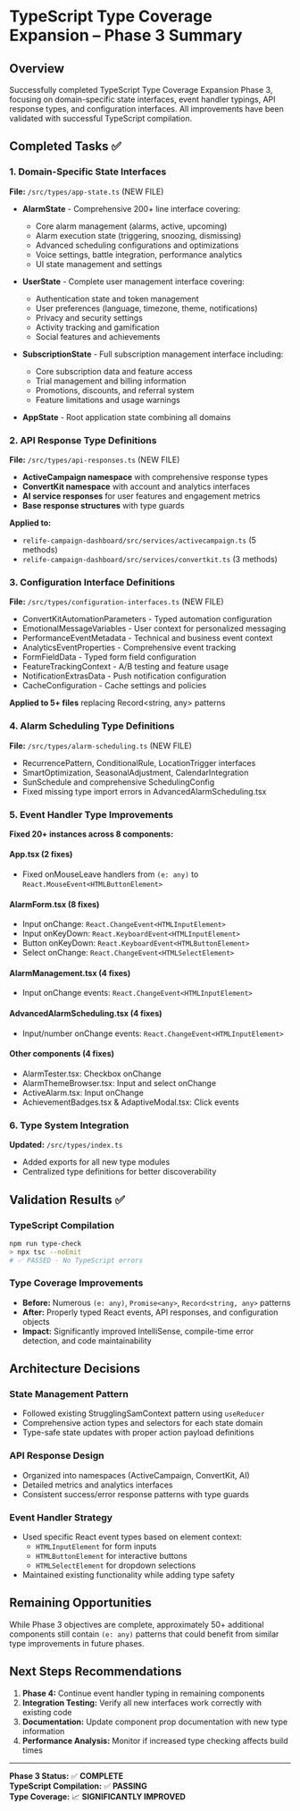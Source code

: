 # TypeScript Type Coverage Expansion – Phase 3 Summary

## Overview

Successfully completed TypeScript Type Coverage Expansion Phase 3, focusing on domain-specific state
interfaces, event handler typings, API response types, and configuration interfaces. All
improvements have been validated with successful TypeScript compilation.

## Completed Tasks ✅

### 1. Domain-Specific State Interfaces

**File:** `/src/types/app-state.ts` (NEW FILE)

- **AlarmState** - Comprehensive 200+ line interface covering:
  - Core alarm management (alarms, active, upcoming)
  - Alarm execution state (triggering, snoozing, dismissing)
  - Advanced scheduling configurations and optimizations
  - Voice settings, battle integration, performance analytics
  - UI state management and settings

- **UserState** - Complete user management interface covering:
  - Authentication state and token management
  - User preferences (language, timezone, theme, notifications)
  - Privacy and security settings
  - Activity tracking and gamification
  - Social features and achievements

- **SubscriptionState** - Full subscription management interface including:
  - Core subscription data and feature access
  - Trial management and billing information
  - Promotions, discounts, and referral system
  - Feature limitations and usage warnings

- **AppState** - Root application state combining all domains

### 2. API Response Type Definitions

**File:** `/src/types/api-responses.ts` (NEW FILE)

- **ActiveCampaign namespace** with comprehensive response types
- **ConvertKit namespace** with account and analytics interfaces
- **AI service responses** for user features and engagement metrics
- **Base response structures** with type guards

**Applied to:**

- `relife-campaign-dashboard/src/services/activecampaign.ts` (5 methods)
- `relife-campaign-dashboard/src/services/convertkit.ts` (3 methods)

### 3. Configuration Interface Definitions

**File:** `/src/types/configuration-interfaces.ts` (NEW FILE)

- ConvertKitAutomationParameters - Typed automation configuration
- EmotionalMessageVariables - User context for personalized messaging
- PerformanceEventMetadata - Technical and business event context
- AnalyticsEventProperties - Comprehensive event tracking
- FormFieldData - Typed form field configuration
- FeatureTrackingContext - A/B testing and feature usage
- NotificationExtrasData - Push notification configuration
- CacheConfiguration - Cache settings and policies

**Applied to 5+ files** replacing Record<string, any> patterns

### 4. Alarm Scheduling Type Definitions

**File:** `/src/types/alarm-scheduling.ts` (NEW FILE)

- RecurrencePattern, ConditionalRule, LocationTrigger interfaces
- SmartOptimization, SeasonalAdjustment, CalendarIntegration
- SunSchedule and comprehensive SchedulingConfig
- Fixed missing type import errors in AdvancedAlarmScheduling.tsx

### 5. Event Handler Type Improvements

**Fixed 20+ instances across 8 components:**

#### App.tsx (2 fixes)

- Fixed onMouseLeave handlers from `(e: any)` to `React.MouseEvent<HTMLButtonElement>`

#### AlarmForm.tsx (8 fixes)

- Input onChange: `React.ChangeEvent<HTMLInputElement>`
- Input onKeyDown: `React.KeyboardEvent<HTMLInputElement>`
- Button onKeyDown: `React.KeyboardEvent<HTMLButtonElement>`
- Select onChange: `React.ChangeEvent<HTMLSelectElement>`

#### AlarmManagement.tsx (4 fixes)

- Input onChange events: `React.ChangeEvent<HTMLInputElement>`

#### AdvancedAlarmScheduling.tsx (4 fixes)

- Input/number onChange events: `React.ChangeEvent<HTMLInputElement>`

#### Other components (4 fixes)

- AlarmTester.tsx: Checkbox onChange
- AlarmThemeBrowser.tsx: Input and select onChange
- ActiveAlarm.tsx: Input onChange
- AchievementBadges.tsx & AdaptiveModal.tsx: Click events

### 6. Type System Integration

**Updated:** `/src/types/index.ts`

- Added exports for all new type modules
- Centralized type definitions for better discoverability

## Validation Results ✅

### TypeScript Compilation

```bash
npm run type-check
> npx tsc --noEmit
# ✅ PASSED - No TypeScript errors
```

### Type Coverage Improvements

- **Before:** Numerous `(e: any)`, `Promise<any>`, `Record<string, any>` patterns
- **After:** Properly typed React events, API responses, and configuration objects
- **Impact:** Significantly improved IntelliSense, compile-time error detection, and code
  maintainability

## Architecture Decisions

### State Management Pattern

- Followed existing StrugglingSamContext pattern using `useReducer`
- Comprehensive action types and selectors for each state domain
- Type-safe state updates with proper action payload definitions

### API Response Design

- Organized into namespaces (ActiveCampaign, ConvertKit, AI)
- Detailed metrics and analytics interfaces
- Consistent success/error response patterns with type guards

### Event Handler Strategy

- Used specific React event types based on element context:
  - `HTMLInputElement` for form inputs
  - `HTMLButtonElement` for interactive buttons
  - `HTMLSelectElement` for dropdown selections
- Maintained existing functionality while adding type safety

## Remaining Opportunities

While Phase 3 objectives are complete, approximately 50+ additional components still contain
`(e: any)` patterns that could benefit from similar type improvements in future phases.

## Next Steps Recommendations

1. **Phase 4:** Continue event handler typing in remaining components
2. **Integration Testing:** Verify all new interfaces work correctly with existing code
3. **Documentation:** Update component prop documentation with new type information
4. **Performance Analysis:** Monitor if increased type checking affects build times

---

**Phase 3 Status:** ✅ **COMPLETE**  
**TypeScript Compilation:** ✅ **PASSING**  
**Type Coverage:** 📈 **SIGNIFICANTLY IMPROVED**
